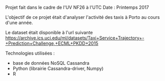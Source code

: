 Projet fait dans le cadre de l'UV NF26 à l'UTC
Date : Printemps 2017

L'objectif de ce projet était d'analyser l'activité des taxis à Porto au cours d'une année.

Le dataset était disponible à l'url suivante https://archive.ics.uci.edu/ml/datasets/Taxi+Service+Trajectory+-+Prediction+Challenge,+ECML+PKDD+2015

Technologies utilisées :
- base de données NoSQL Cassandra
- Python (librairie Cassandra-driver, Numpy)
- R
